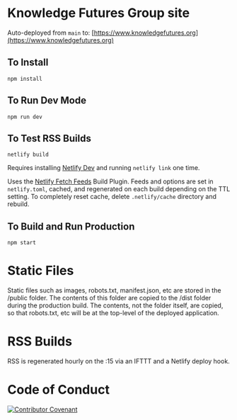 # Knowledge Futures Group site

Auto-deployed from `main` to: [https://www.knowledgefutures.org](https://www.knowledgefutures.org)

## To Install

```
npm install
```

## To Run Dev Mode

```
npm run dev
```

## To Test RSS Builds

```
netlify build
```

Requires installing [Netlify Dev](https://www.netlify.com/products/dev/) and running `netlify link` one time.

Uses the [Netlify Fetch Feeds](https://github.com/philhawksworth/demo-netlify-plugin-fetch-feeds) Build Plugin.
Feeds and options are set in `netlify.toml`, cached, and regenerated on each build depending on the TTL setting.
To completely reset cache, delete `.netlify/cache` directory and rebuild.

## To Build and Run Production

```
npm start
```

# Static Files

Static files such as images, robots.txt, manifest.json, etc are stored in the /public folder. The contents of this folder are copied to the /dist folder during the production build. The contents, not the folder itself, are copied, so that robots.txt, etc will be at the top-level of the deployed application.

# RSS Builds

RSS is regenerated hourly on the :15 via an IFTTT and a Netlify deploy hook.

# Code of Conduct

[![Contributor Covenant](https://img.shields.io/badge/Contributor%20Covenant-v2.0%20adopted-ff69b4.svg)](https://github.com/knowledgefutures/general/blob/master/CODE_OF_CONDUCT.md)
